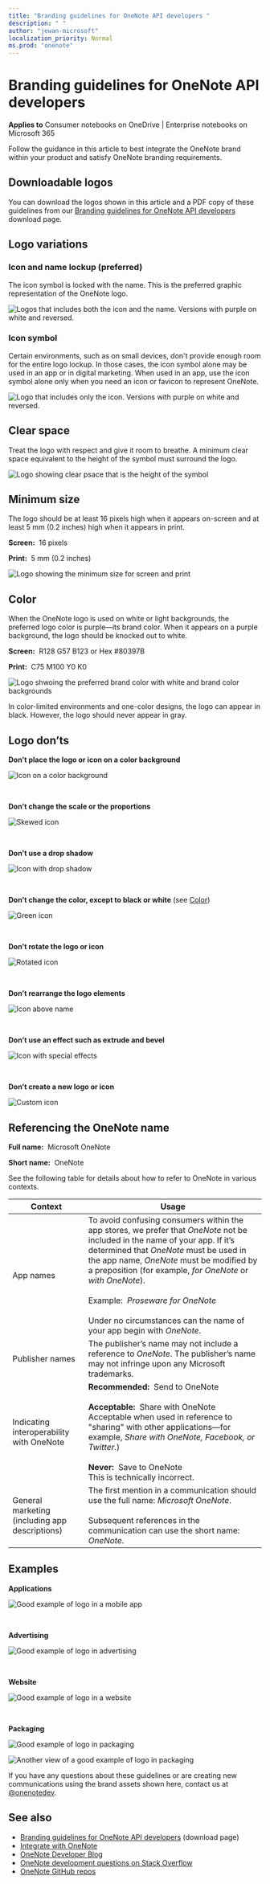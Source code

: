 ```yaml
---
title: "Branding guidelines for OneNote API developers "
description: " "
author: "jewan-microsoft"
localization_priority: Normal
ms.prod: "onenote"
---
```


# Branding guidelines for OneNote API developers 
 
**Applies to** Consumer notebooks on OneDrive | Enterprise notebooks on Microsoft 365

Follow the guidance in this article to best integrate the OneNote brand within your product and satisfy OneNote branding requirements.

<a name="download-logos"></a>

## Downloadable logos

You can download the logos shown in this article and a PDF copy of these guidelines from our [Branding guidelines for OneNote API developers](https://www.microsoft.com/download/details.aspx?id=42977) download page.

<a name="variations"></a>

## Logo variations

### Icon and name lockup (preferred) 

The icon symbol is locked with the name. This is the preferred graphic representation of the OneNote logo.

![Logos that includes both the icon and the name. Versions with purple on white and reversed.](images/onenotelogobgs.png)

### Icon symbol 

Certain environments, such as on small devices, don't provide enough room for the entire logo lockup. In those cases, the icon symbol alone may be used in an app or in digital marketing. When used in an app, use the icon symbol alone only when you need an icon or favicon to represent OneNote.

![Logo that includes only the icon.  Versions with purple on white and reversed.](images/onenotelogoicon.png)

<a name="spacing"></a>

## Clear space 

Treat the logo with respect and give it room to breathe. A minimum clear space equivalent to the height of the symbol must surround the logo.

![Logo showing clear psace that is the height of the symbol](images/onenotelogoclearspace.png)


<a name="size"></a>

## Minimum size 

The logo should be at least 16 pixels high when it appears on-screen and at least 5 mm (0.2 inches) high when it appears in print.

**Screen:**&nbsp;&nbsp;16 pixels
 
**Print:**&nbsp;&nbsp;5 mm (0.2 inches) 

![Logo showing the minimum size for screen and print](images/onenotelogominsize.png)


<a name="color"></a>

## Color

When the OneNote logo is used on white or light backgrounds, the preferred logo color is purple&mdash;its brand color. When it appears on a purple background, the logo should be knocked out to white.

**Screen:**&nbsp;&nbsp;R128 G57 B123 or Hex #80397B

**Print:**&nbsp;&nbsp;C75 M100 Y0 K0 

  ![Logo shwoing the preferred brand color with white and brand color backgrounds](images/onenotelogobgs.png)
 
In color-limited environments and one-color designs, the logo can appear in black. However, the logo should never appear in gray.
<!--or white?-->

<a name="do-nots"></a>

## Logo don’ts

**Don’t place the logo or icon on a color background** 

![Icon on a color background](images/onenotelogodonts1.png)

<br/>

**Don’t change the scale or the proportions**

![Skewed icon](images/onenotelogodonts2.png)

<br/>

**Don’t use a drop shadow**

![Icon with drop shadow](images/onenotelogodonts3.png)

<br/>

**Don’t change the color, except to black or white** (see [Color](#color))

![Green icon](images/onenotelogodonts4.png) 

<br/>

**Don’t rotate the logo or icon**   

![Rotated icon](images/onenotelogodonts5.png)

<br/>

**Don’t rearrange the logo elements** 

![Icon above name](images/onenotelogodonts6.png)

<br/>

**Don’t use an effect such as extrude and bevel**  

![Icon with special effects](images/onenotelogodonts7.png)

<br/>

**Don’t create a new logo or icon**

![Custom icon](images/onenotelogodonts8.png)

 
<a name="name"></a>

## Referencing the OneNote name

**Full name:**&nbsp;&nbsp;Microsoft OneNote 

**Short name:**&nbsp;&nbsp;OneNote
 
See the following table for details about how to refer to OneNote in various contexts.

| Context | Usage |
|------|------|
| App names | To avoid confusing consumers within the app stores, we prefer that *OneNote* not be included in the name of your app. If it’s determined that *OneNote* must be used in the app name, *OneNote* must be modified by a preposition (for example, *for OneNote* or *with OneNote*).<br/><br/>Example:&nbsp;&nbsp;*Proseware for OneNote*<br/><br/>Under no circumstances can the name of your app begin with *OneNote*.
| Publisher names | The publisher’s name may not include a reference to *OneNote*. The publisher’s name may not infringe upon any Microsoft trademarks. |
| Indicating interoperability with OneNote | **Recommended:**&nbsp;&nbsp;Send to OneNote<br/><br/>**Acceptable:**&nbsp;&nbsp;Share with OneNote<br/>Acceptable when used in reference to "sharing" with other applications—for example, *Share with OneNote, Facebook, or Twitter.*)<br/><br/>**Never:**&nbsp;&nbsp;Save to OneNote<br/>This is technically incorrect. |
| General marketing (including app descriptions) | The first mention in a communication should use the full name: *Microsoft OneNote*.<br /><br />Subsequent references in the communication can use the short name: *OneNote*.
 
<a name="examples"></a>

## Examples

**Applications**

![Good example of logo in a mobile app](images/onenoteusageapps.png)

<br/>

**Advertising**

![Good example of logo in advertising](images/onenoteusageadvertising.jpg)

<br/>

**Website**

![Good example of logo in a website](images/onenoteusagewebsite.png)

<br/>

**Packaging**

![Good example of logo in packaging](images/onenoteusagepackaging1.png)

![Another view of a good example of logo in packaging](images/onenoteusagepackaging2.png)


If you have any questions about these guidelines or are creating new communications using the brand assets shown here, contact us at [@onenotedev](https://twitter.com/onenotedev).

## See also

- [Branding guidelines for OneNote API developers](https://www.microsoft.com/download/details.aspx?id=42977) (download page)
- [Integrate with OneNote](integrate-with-onenote.md)
- [OneNote Developer Blog](https://go.microsoft.com/fwlink/?LinkID=390183)
- [OneNote development questions on Stack Overflow](https://go.microsoft.com/fwlink/?LinkID=390182)
- [OneNote GitHub repos](https://go.microsoft.com/fwlink/?LinkID=390178)  


